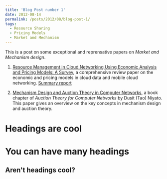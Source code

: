 ```yaml
---
title: 'Blog Post number 1'
date: 2012-08-14
permalink: /posts/2012/08/blog-post-1/
tags:
  - Resource Sharing
  - Pricing Models
  - Market and Mechanism
---
```


This is a post on some exceptional and reprensative papers on *Market and Mechanism design*. 
1. [Resource Management in Cloud Networking Using Economic Analysis and Pricing Models: A Survey](https://ieeexplore.ieee.org/abstract/document/7807328), a comprehensive review paper on the economic and pricing models in cloud data and mobile cloud networking. [Summary report](https://yangyu-berkeley.github.io/images/Summary.pdf)


2. [Mechanism Design and Auction Theory in Computer Networks](https://yangyu-berkeley.github.io/images/Mechanism.pdf), a book chapter of *Auction Theory for Computer Networks* by Dusit (Tao) Niyato. This paper gives an overview on the key concepts in mechanism design and auction theory.

Headings are cool
======

You can have many headings
======

Aren't headings cool?
------
